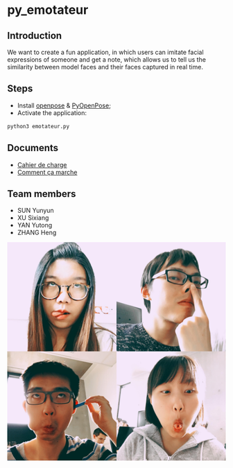 # py_emotateur

## Introduction

We want to create a fun application, in which users can imitate facial expressions of someone and get a note, which allows us to tell us the similarity between model faces and their faces captured in real time.

## Steps

- Install [openpose](https://github.com/CMU-Perceptual-Computing-Lab/openpose) & [PyOpenPose](https://github.com/FORTH-ModelBasedTracker/PyOpenPose);
- Activate the application:
```bash
python3 emotateur.py
```

## Documents

- [Cahier de charge](https://github.com/ZHANGHeng19931123/py_emotateur/blob/master/doc/Cahier%20de%20charge.md)
- [Comment ça marche](https://github.com/ZHANGHeng19931123/py_emotateur/blob/master/doc/Comment%20ça%20marche.md)

## Team members

- SUN Yunyun
- XU Sixiang
- YAN Yutong
- ZHANG Heng

![](doc/img.jpg) 